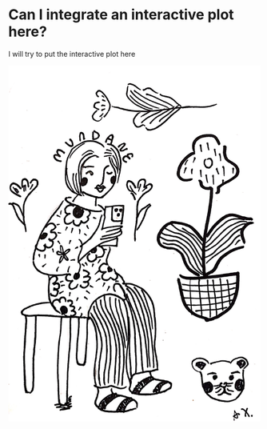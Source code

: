 # Can I integrate an interactive plot here?
I will try to put the interactive plot here

![This is a journal cover I designed](https://github.com/anniexu0116/Mapping_trial/blob/main/images/journal.jpg)
